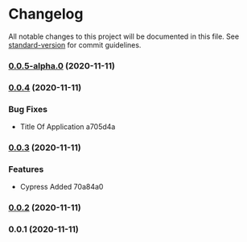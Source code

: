 # Changelog

All notable changes to this project will be documented in this file. See [standard-version](https://github.com/conventional-changelog/standard-version) for commit guidelines.

### [0.0.5-alpha.0](///compare/v0.0.4...v0.0.5-alpha.0) (2020-11-11)

### [0.0.4](///compare/v0.0.3...v0.0.4) (2020-11-11)


### Bug Fixes

* Title Of Application a705d4a

### [0.0.3](///compare/v0.0.2...v0.0.3) (2020-11-11)


### Features

* Cypress Added 70a84a0

### [0.0.2](///compare/v0.0.1...v0.0.2) (2020-11-11)

### 0.0.1 (2020-11-11)
